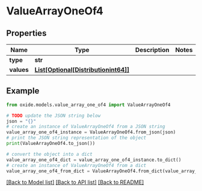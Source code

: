 # ValueArrayOneOf4


## Properties

Name | Type | Description | Notes
------------ | ------------- | ------------- | -------------
**type** | **str** |  | 
**values** | [**List[Optional[Distributionint64]]**](Distributionint64.md) |  | 

## Example

```python
from oxide.models.value_array_one_of4 import ValueArrayOneOf4

# TODO update the JSON string below
json = "{}"
# create an instance of ValueArrayOneOf4 from a JSON string
value_array_one_of4_instance = ValueArrayOneOf4.from_json(json)
# print the JSON string representation of the object
print(ValueArrayOneOf4.to_json())

# convert the object into a dict
value_array_one_of4_dict = value_array_one_of4_instance.to_dict()
# create an instance of ValueArrayOneOf4 from a dict
value_array_one_of4_from_dict = ValueArrayOneOf4.from_dict(value_array_one_of4_dict)
```
[[Back to Model list]](../README.md#documentation-for-models) [[Back to API list]](../README.md#documentation-for-api-endpoints) [[Back to README]](../README.md)


